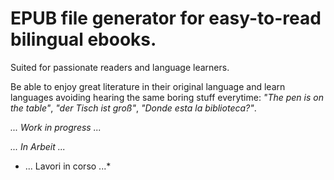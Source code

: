 # EPUB file generator for easy-to-read bilingual ebooks.

Suited for passionate readers and language learners.

Be able to enjoy great literature in their original language and learn languages avoiding hearing the same boring stuff everytime: *"The pen is on the table"*, *"der Tisch ist groß"*, *"Donde esta la biblioteca?"*.

*... Work in progress ...*

 *... In Arbeit ...*

*
    ... Lavori in corso ...*
